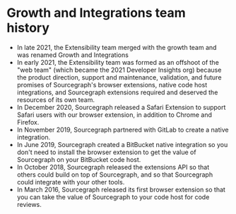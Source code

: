 # Growth and Integrations team history

- In late 2021, the Extensibility team merged with the growth team and was renamed Growth and Integrations
- In early 2021, the Extensibility team was formed as an offshoot of the "web team" (which became the 2021 Developer Insights org) because the product direction, support and maintenance, validation, and future promises of Sourcegraph's browser extensions, native code host integrations, and Sourcegraph extensions required and deserved the resources of its own team.
- In December 2020, Sourcegraph released a Safari Extension to support Safari users with our browser extension, in addition to Chrome and Firefox.
- In November 2019, Sourcegraph partnered with GitLab to create a native integration.
- In June 2019, Sourcegraph created a BitBucket native integration so you don't need to install the browser extension to get the value of Sourcegraph on your BitBucket code host.
- In October 2018, Sourcegraph released the extensions API so that others could build on top of Sourcegraph, and so that Sourcegraph could integrate with your other tools.
- In March 2016, Sourcegraph released its first browser extension so that you can take the value of Sourcegraph to your code host for code reviews.
